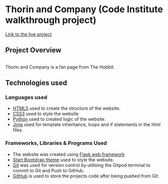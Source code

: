 # Thorin and Company (Code Institute walkthrough project)

[Link to the live project](https://thorin-and-company-flask-ip.herokuapp.com/)

## Project Overview

![]()

Thorin and Company is a fan page from The Hobbit.

## Technologies used

### Languages used

* [HTML5](https://en.wikipedia.org/wiki/HTML5) used to create the structure of the website.
* [CSS3](https://en.wikipedia.org/wiki/CSS) used to style the website
* [Python](https://en.wikipedia.org/wiki/Python_(programming_language)) used to created logic of the website.
* [Jinja](https://en.wikipedia.org/wiki/Jinja_(template_engine)) used for template inheritance, loops and if statements in the html files.

### Frameworks, Libraries & Programs Used

* The website was created using [Flask web framework](https://palletsprojects.com/p/flask/)
* [Start Bootstrap theme](https://startbootstrap.com/) used to style the website.
* [Git](https://git-scm.com/) was used for version control by utilising the Gitpod terminal to commit to Git and Push to GitHub.
* [GitHub](https://github.com/) is used to store the projects code after being pushed from Git.